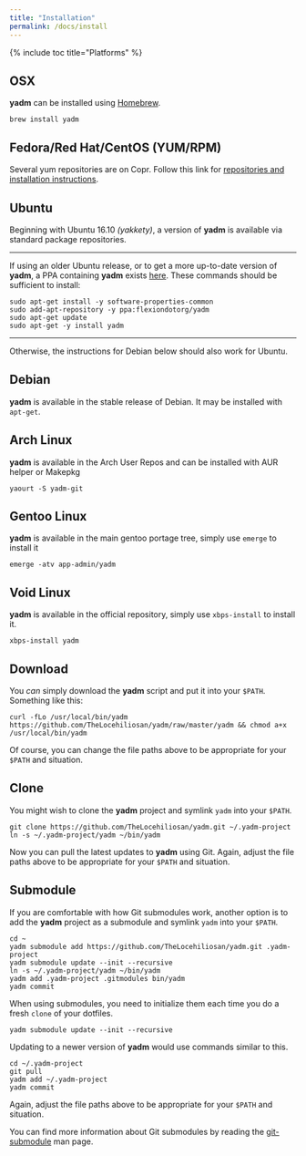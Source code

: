 ```yaml
---
title: "Installation"
permalink: /docs/install
---
```

{% include toc title="Platforms" %}

## OSX

**yadm** can be installed using [Homebrew](https://github.com/Homebrew/homebrew).

```
brew install yadm
```

## Fedora/Red Hat/CentOS (YUM/RPM)

Several yum repositories are on Copr. Follow this link for [repositories and installation instructions](https://copr.fedorainfracloud.org/coprs/thelocehiliosan/yadm/).

## Ubuntu

Beginning with Ubuntu 16.10 _(yakkety)_, a version of **yadm** is available via
standard package repositories.

---

If using an older Ubuntu release, or to get a more up-to-date version of **yadm**, a PPA containing **yadm** exists
[here](https://launchpad.net/~flexiondotorg/+archive/ubuntu/yadm). These
commands should be sufficient to install:

```
sudo apt-get install -y software-properties-common
sudo add-apt-repository -y ppa:flexiondotorg/yadm
sudo apt-get update
sudo apt-get -y install yadm
```
---

Otherwise, the instructions for Debian below should also work for Ubuntu.

## Debian

**yadm** is available in the stable release of Debian. It may be installed with `apt-get`.

## Arch Linux

**yadm** is available in the Arch User Repos and can be installed with AUR helper or Makepkg

```
yaourt -S yadm-git
```

## Gentoo Linux

**yadm** is available in the main gentoo portage tree, simply use `emerge` to install it

```
emerge -atv app-admin/yadm
```

## Void Linux

**yadm** is available in the official repository, simply use `xbps-install` to install it.

```
xbps-install yadm
```

## Download

You *can* simply download the **yadm** script and put it into your `$PATH`. Something like this:

```
curl -fLo /usr/local/bin/yadm https://github.com/TheLocehiliosan/yadm/raw/master/yadm && chmod a+x /usr/local/bin/yadm
```

Of course, you can change the file paths above to be appropriate for your `$PATH` and situation.

## Clone

You might wish to clone the **yadm** project and symlink `yadm` into your
`$PATH`.

```
git clone https://github.com/TheLocehiliosan/yadm.git ~/.yadm-project
ln -s ~/.yadm-project/yadm ~/bin/yadm
```

Now you can pull the latest updates to **yadm** using Git. Again, adjust the
file paths above to be appropriate for your `$PATH` and situation.

## Submodule

If you are comfortable with how Git submodules  work, another option is to add
the **yadm** project as a submodule and symlink `yadm` into your `$PATH`.

```
cd ~
yadm submodule add https://github.com/TheLocehiliosan/yadm.git .yadm-project
yadm submodule update --init --recursive
ln -s ~/.yadm-project/yadm ~/bin/yadm
yadm add .yadm-project .gitmodules bin/yadm
yadm commit
```
When using submodules, you need to initialize them each time you do a fresh
`clone` of your dotfiles.

```
yadm submodule update --init --recursive
```

Updating to a newer version of **yadm** would use commands similar to this.

```
cd ~/.yadm-project
git pull
yadm add ~/.yadm-project
yadm commit
```

Again, adjust the file paths above to be appropriate for your `$PATH` and
situation.

You can find more information about Git submodules by reading the [git-submodule](https://git-scm.com/docs/git-submodule)
man page.

